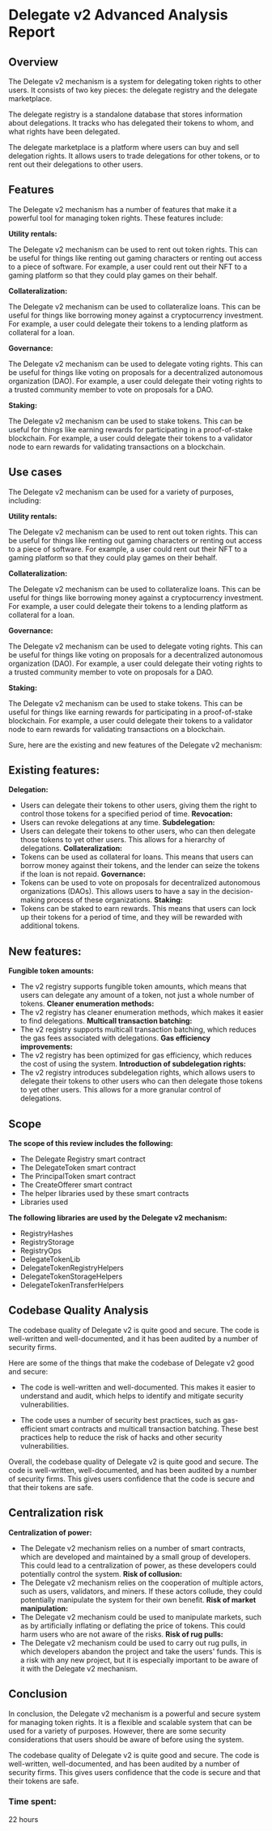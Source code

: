 # Delegate v2 Advanced Analysis Report 

## Overview 

The Delegate v2 mechanism is a system for delegating token rights to other users. It consists of two key pieces: the delegate registry and the delegate marketplace.

The delegate registry is a standalone database that stores information about delegations. It tracks who has delegated their tokens to whom, and what rights have been delegated.

The delegate marketplace is a platform where users can buy and sell delegation rights. It allows users to trade delegations for other tokens, or to rent out their delegations to other users.


## Features
The Delegate v2 mechanism has a number of features that make it a powerful tool for managing token rights. These features include:

 **Utility rentals:**

 The Delegate v2 mechanism can be used to rent out token rights. This can be useful for things like renting out gaming characters or renting out access to a piece of software. For example, a user could rent out their NFT to a gaming platform so that they could play games on their behalf.

**Collateralization:**

 The Delegate v2 mechanism can be used to collateralize loans. This can be useful for things like borrowing money against a cryptocurrency investment. For example, a user could delegate their tokens to a lending platform as collateral for a loan.

**Governance:**

 The Delegate v2 mechanism can be used to delegate voting rights. This can be useful for things like voting on proposals for a decentralized autonomous organization (DAO). For example, a user could delegate their voting rights to a trusted community member to vote on proposals for a DAO.

**Staking:**

 The Delegate v2 mechanism can be used to stake tokens. This can be useful for things like earning rewards for participating in a proof-of-stake blockchain. For example, a user could delegate their tokens to a validator node to earn rewards for validating transactions on a blockchain.

## Use cases

 The Delegate v2 mechanism can be used for a variety of purposes, including:

**Utility rentals:**

 The Delegate v2 mechanism can be used to rent out token rights. This can be useful for things like renting out gaming characters or renting out access to a piece of software. For example, a user could rent out their NFT to a gaming platform so that they could play games on their behalf.

**Collateralization:**

 The Delegate v2 mechanism can be used to collateralize loans. This can be useful for things like borrowing money against a cryptocurrency investment. For example, a user could delegate their tokens to a lending platform as collateral for a loan.

**Governance:**

 The Delegate v2 mechanism can be used to delegate voting rights. This can be useful for things like voting on proposals for a decentralized autonomous organization (DAO). For example, a user could delegate their voting rights to a trusted community member to vote on proposals for a DAO.

**Staking:**

 The Delegate v2 mechanism can be used to stake tokens. This can be useful for things like earning rewards for participating in a proof-of-stake blockchain. For example, a user could delegate their tokens to a validator node to earn rewards for validating transactions on a blockchain.




Sure, here are the existing and new features of the Delegate v2 mechanism:

## Existing features:

**Delegation:**
 -  Users can delegate their tokens to other users, giving them the right to control those tokens for a specified period of time.
**Revocation:**
-  Users can revoke delegations at any time.
**Subdelegation:**
- Users can delegate their tokens to other users, who can then delegate those tokens to yet other users. This allows for a hierarchy of delegations.
**Collateralization:**
-  Tokens can be used as collateral for loans. This means that users can borrow money against their tokens, and the lender can seize the tokens if the loan is not repaid.
**Governance:**
-  Tokens can be used to vote on proposals for decentralized autonomous organizations (DAOs). This allows users to have a say in the decision-making process of these organizations.
**Staking:**
-  Tokens can be staked to earn rewards. This means that users can lock up their tokens for a period of time, and they will be rewarded with additional tokens.
## New features:

**Fungible token amounts:**
  - The v2 registry supports fungible token amounts, which means that users can delegate any amount of a token, not just a whole number of tokens.
**Cleaner enumeration methods:**
  - The v2 registry has cleaner enumeration methods, which makes it easier to find delegations.
**Multicall transaction batching:**
  - The v2 registry supports multicall transaction batching, which reduces the gas fees associated with delegations.
**Gas efficiency improvements:**
  - The v2 registry has been optimized for gas efficiency, which reduces the cost of using the system.
**Introduction of subdelegation rights:**
  - The v2 registry introduces subdelegation rights, which allows users to delegate their tokens to other users who can then delegate those tokens to yet other users. This allows for a more granular control of delegations.



## Scope

**The scope of this review includes the following:**

- The Delegate Registry smart contract
- The DelegateToken smart contract
- The PrincipalToken smart contract
- The CreateOfferer smart contract
- The helper libraries used by these smart contracts
- Libraries used

**The following libraries are used by the Delegate v2 mechanism:**

- RegistryHashes
- RegistryStorage
- RegistryOps
- DelegateTokenLib
- DelegateTokenRegistryHelpers
- DelegateTokenStorageHelpers
- DelegateTokenTransferHelpers


## Codebase Quality Analysis

The codebase quality of Delegate v2 is quite good and secure. The code is well-written and well-documented, and it has been audited by a number of security firms.

Here are some of the things that make the codebase of Delegate v2 good and secure:

- The code is well-written and well-documented. This makes it easier to understand and audit, which helps to identify and mitigate security vulnerabilities.

- The code uses a number of security best practices, such as gas-efficient smart contracts and multicall transaction batching. These best practices help to reduce the risk of hacks and other security vulnerabilities.

Overall, the codebase quality of Delegate v2 is quite good and secure. The code is well-written, well-documented, and has been audited by a number of security firms. This gives users confidence that the code is secure and that their tokens are safe.


## Centralization risk

**Centralization of power:**
   -  The Delegate v2 mechanism relies on a number of smart contracts, which are developed and maintained by a small group of developers. This could lead to a centralization of power, as these developers could potentially control the system.
**Risk of collusion:**
   -  The Delegate v2 mechanism relies on the cooperation of multiple actors, such as users, validators, and miners. If these actors collude, they could potentially manipulate the system for their own benefit.
**Risk of market manipulation:**
  -  The Delegate v2 mechanism could be used to manipulate markets, such as by artificially inflating or deflating the price of tokens. This could harm users who are not aware of the risks.
**Risk of rug pulls:**
  -  The Delegate v2 mechanism could be used to carry out rug pulls, in which developers abandon the project and take the users' funds. This is a risk with any new project, but it is especially important to be aware of it with the Delegate v2 mechanism.


## Conclusion

In conclusion, the Delegate v2 mechanism is a powerful and secure system for managing token rights. It is a flexible and scalable system that can be used for a variety of purposes. However, there are some security considerations that users should be aware of before using the system.

The codebase quality of Delegate v2 is quite good and secure. The code is well-written, well-documented, and has been audited by a number of security firms. This gives users confidence that the code is secure and that their tokens are safe.


### Time spent:
22 hours